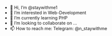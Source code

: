 - 👋 Hi, I’m @staywithme1
- 👀 I’m interested in Web-Development
- 🌱 I’m currently learning PHP
- 💞️ I’m looking to collaborate on ...
- 📫 How to reach me: Telegram: @n_staywithme
